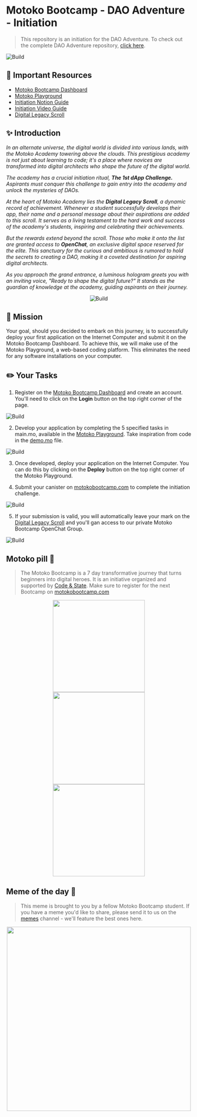 # Motoko Bootcamp - DAO Adventure - Initiation

> This repository is an initiation for the DAO Adventure. To check out the complete DAO Adventure repository, [click here](https://github.com/motoko-bootcamp/dao-adventure).

<p > <img src="./assets/academy.webp" alt="Build" /> </p>

## 📌 Important Resources

- [Motoko Bootcamp Dashboard](https://motokobootcamp.com)
- [Motoko Playground](https://m7sm4-2iaaa-aaaab-qabra-cai.raw.ic0.app/?tag=3270740775)
- [Initiation Notion Guide](https://tomahawkvc.notion.site/Motoko-Bootcamp-Initiation-e84a4b9c5d5b4f7ebf9747b48e97ae12?pvs=74)
- [Initiation Video Guide](https://www.youtube.com/watch?v=Z3Z4X6Z3Z4E)
- [Digital Legacy Scroll](https://aki3l-syaaa-aaaaj-qa23q-cai.icp0.io/)

## ✨ Introduction

_In an alternate universe, the digital world is divided into various lands, with the Motoko Academy towering above the clouds. This prestigious academy is not just about learning to code; it's a place where novices are transformed into digital architects who shape the future of the digital world._

_The academy has a crucial initiation ritual, **The 1st dApp Challenge.** Aspirants must conquer this challenge to gain entry into the academy and unlock the mysteries of DAOs._

_At the heart of Motoko Academy lies the **Digital Legacy Scroll**, a dynamic record of achievement. Whenever a student successfully develops their app, their name and a personal message about their aspirations are added to this scroll. It serves as a living testament to the hard work and success of the academy's students, inspiring and celebrating their achievements._

_But the rewards extend beyond the scroll. Those who make it onto the list are granted access to **OpenChat**, an exclusive digital space reserved for the elite. This sanctuary for the curious and ambitious is rumored to hold the secrets to creating a DAO, making it a coveted destination for aspiring digital architects._

_As you approach the grand entrance, a luminous hologram greets you with an inviting voice, "Ready to shape the digital future?" It stands as the guardian of knowledge at the academy, guiding aspirants on their journey._

<p align="center"> <img src="./assets/challenge.webp" alt="Build" /> </p>

## 🎯 Mission

Your goal, should you decided to embark on this journey, is to successfully deploy your first application on the Internet Computer and submit it on the Motoko Bootcamp Dashboard. To achieve this, we will make use of the Motoko Playground, a web-based coding platform. This eliminates the need for any software installations on your computer.

## ✏️ Your Tasks

1. Register on the [Motoko Bootcamp Dashboard](motokobootcamp.com) and create an account. You'll need to click on the **Login** button on the top right corner of the page.

<p > <img src="./assets/register.png" alt="Build" /> </p>

2. Develop your application by completing the 5 specified tasks in main.mo, available in the [Motoko Playground](https://m7sm4-2iaaa-aaaab-qabra-cai.raw.ic0.app/?tag=3270740775). Take inspiration from code in the [demo.mo](./src/demo.mo) file.

<p > <img src="./assets/playground.png" alt="Build" /> </p>

3. Once developed, deploy your application on the Internet Computer. You can do this by clicking on the **Deploy** button on the top right corner of the Motoko Playground.

4. Submit your canister on [motokobootcamp.com](https://motokobootcamp.com) to complete the initiation challenge.

<p > <img src="./assets/submit.png" alt="Build" /> </p>

5. If your submission is valid, you will automatically leave your mark on the [Digital Legacy Scroll](https://aki3l-syaaa-aaaaj-qa23q-cai.icp0.io/) and you'll gan access to our private Motoko Bootcamp OpenChat Group.

<p > <img src="./assets/regoster.png" alt="Build" /> </p>


## Motoko pill 💊

> The Motoko Bootcamp is a 7 day transformative journey that turns beginners into digital heroes. It is an initiative organized and supported by [Code & State](https://www.codeandstate.com/). Make sure to register for the next Bootcamp on [motokobootcamp.com](https://www.motokobootcamp.com/)

<p align="center">
    <img src="./assets/Poster-1.png" style="width: 250px; display: block;" />
    <img src="./assets/Poster-2.png" style="width: 250px; display: block;" />
    <img src="./assets/Poster-3.png" style="width: 250px; display: block;" />
</p>

## Meme of the day 🙈

> This meme is brought to you by a fellow Motoko Bootcamp student. If you have a meme you'd like to share, please send it to us on the [memes](https://discord.gg/vwEC5RcKBv) channel - we'll feature the best ones here.

<p align="center"><img src="./assets/meme_level_0.png" style="width: 500px;" /></p>
